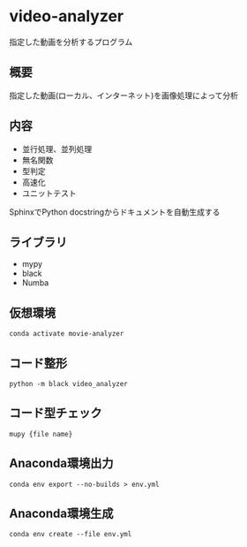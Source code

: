 # video-analyzer
指定した動画を分析するプログラム

## 概要
指定した動画(ローカル、インターネット)を画像処理によって分析

## 内容

* 並行処理、並列処理
* 無名関数
* 型判定
* 高速化
* ユニットテスト

SphinxでPython docstringからドキュメントを自動生成する


## ライブラリ
* mypy
* black
* Numba

## 仮想環境
```
conda activate movie-analyzer
```

## コード整形
```
python -m black video_analyzer
```

## コード型チェック
```
mupy {file name}
```

## Anaconda環境出力
```
conda env export --no-builds > env.yml
```

## Anaconda環境生成
```
conda env create --file env.yml
```